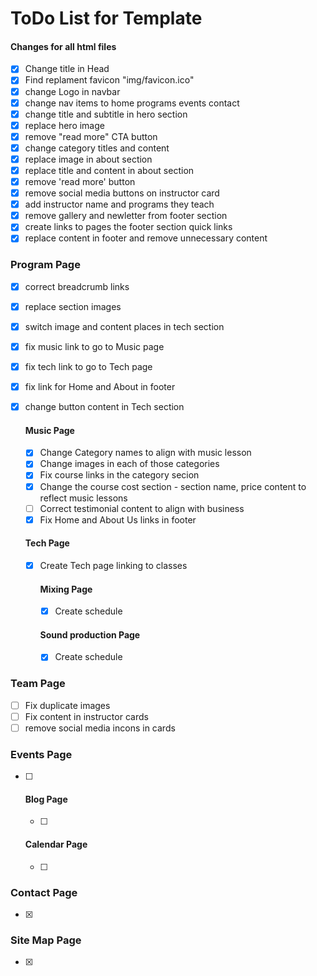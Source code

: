 # ToDo List for Template

#### Changes for all html files

- [x] Change title in Head
- [x] Find replament favicon "img/favicon.ico"
- [x] change Logo in navbar
- [x] change nav items to home programs events contact
- [x] change title and subtitle in hero section
- [x] replace hero image
- [x] remove "read more" CTA button
- [x] change category titles and content
- [x] replace image in about section
- [x] replace title and content in about section
- [x] remove 'read more' button
- [x] remove social media buttons on instructor card
- [x] add instructor name and programs they teach
- [x] remove gallery and newletter from footer section
- [x] create links to pages the footer section  quick links
- [x] replace content in footer and remove unnecessary content

### Program Page
- [x] correct breadcrumb links
- [x] replace section images
- [x] switch image and content places in tech section
- [x] fix music link to go to Music page
- [x] fix tech link to go to Tech page
- [x] fix link for Home and About in footer
- [x] change button content in Tech section

    #### Music Page
    - [x] Change Category names to align with music lesson
    - [x] Change images in each of those categories
    - [x] Fix course links in the category secion
    - [x] Change the course cost section - section name, price content to reflect music lessons
    - [ ] Correct testimonial content to align with business
    - [x] Fix Home and About Us links in footer

    #### Tech Page
    - [x] Create Tech page linking to classes

        #### Mixing Page
        - [x] Create schedule

        #### Sound production Page
        - [x] Create schedule

### Team Page
- [ ] Fix duplicate images
- [ ] Fix content in instructor cards
- [ ] remove social media incons in cards

### Events Page
- [ ]
    #### Blog Page
    - [ ]
    #### Calendar Page
    - [ ]

### Contact Page
- [x]

### Site Map Page
- [x]
